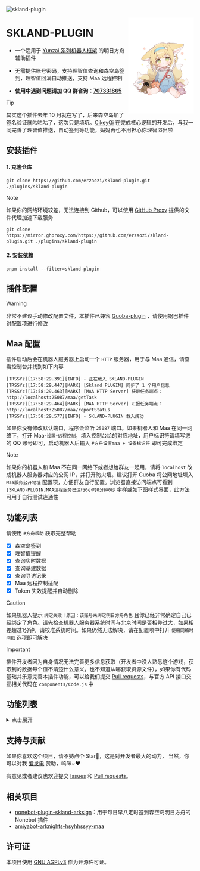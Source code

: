 ![skland-plugin](https://socialify.git.ci/erzaozi/skland-plugin/image?description=1&font=Raleway&forks=1&issues=1&language=1&name=1&owner=1&pattern=Circuit%20Board&pulls=1&stargazers=1&theme=Auto)

<img decoding="async" align=right src="resources/readme/girl.png" width="35%">

# SKLAND-PLUGIN

- 一个适用于 [Yunzai 系列机器人框架](https://github.com/yhArcadia/Yunzai-Bot-plugins-index) 的明日方舟辅助插件

- 无需提供账号密码，支持理智值查询和森空岛签到，理智值回满自动推送，支持 Maa 远程控制

- **使用中遇到问题请加 QQ 群咨询：[707331865](https://qm.qq.com/q/TXTIS9KhO2)**

> [!TIP]
> 其实这个插件去年 10 月就在写了，后来森空岛加了签名验证就咕咕咕了，这次只是填坑。[CikeyQi](https://github.com/CikeyQi) 在完成核心逻辑的开发后，与我一同完善了理智值推送，自动签到等功能，妈妈再也不用担心你理智溢出啦

## 安装插件

#### 1. 克隆仓库

```
git clone https://github.com/erzaozi/skland-plugin.git ./plugins/skland-plugin
```

> [!NOTE]
> 如果你的网络环境较差，无法连接到 Github，可以使用 [GitHub Proxy](https://mirror.ghproxy.com/) 提供的文件代理加速下载服务
>
> ```
> git clone https://mirror.ghproxy.com/https://github.com/erzaozi/skland-plugin.git ./plugins/skland-plugin
> ```

#### 2. 安装依赖

```
pnpm install --filter=skland-plugin
```

## 插件配置

> [!WARNING]
> 非常不建议手动修改配置文件，本插件已兼容 [Guoba-plugin](https://github.com/guoba-yunzai/guoba-plugin) ，请使用锅巴插件对配置项进行修改

## Maa 配置

插件启动后会在机器人服务器上启动一个 `HTTP` 服务器，用于与 Maa 通信，请查看控制台并找到如下内容

```
[TRSSYz][17:58:29.391][INFO] - 正在载入 SKLAND-PLUGIN
[TRSSYz][17:58:29.447][MARK] [Skland PLUGIN] 同步了 1 个用户信息
[TRSSYz][17:58:29.463][MARK] [MAA HTTP Server] 获取任务端点：http://localhost:25087/maa/getTask
[TRSSYz][17:58:29.464][MARK] [MAA HTTP Server] 汇报任务端点：http://localhost:25087/maa/reportStatus
[TRSSYz][17:58:29.577][INFO] - SKLAND-PLUGIN 载入成功
```

如果你没有修改默认端口，程序会监听 `25087` 端口。如果机器人和 Maa 在同一网络下，打开 Maa-`设置`-`远程控制`，填入控制台给的对应地址，用户标识符请填写您的 QQ 账号即可，启动机器人后输入 `#方舟设置maa + 设备标识符` 即可完成绑定

> [!NOTE]
> 如果你的机器人和 Maa 不在同一网络下或者想给群友一起用，请将 `localhost` 改成机器人服务器对应的公网 IP，并打开防火墙。建议打开 Guoba 将公网地址填入 `Maa服务公开地址` 配置项，方便群友自行配置。浏览器直接访问端点可看到 `[SKLAND-PLUGIN]MAA远程服务已运行0小时0分钟0秒` 字样或如下图样式界面，此方法可用于自行测试连通性

## 功能列表

请使用 `#方舟帮助` 获取完整帮助

- [x] 森空岛签到
- [x] 理智值提醒
- [x] 查询实时数据
- [x] 查询基建数据
- [x] 查询寻访记录
- [x] Maa 远程控制适配
- [x] Token 失效提醒并自动删除

> [!CAUTION]
> 如果机器人提示 `绑定失败！原因：该账号未绑定明日方舟角色` 且你已经非常确定自己已经绑定了角色。请先检查机器人服务器系统时间与北京时间是否相差过大，如果相差超过1分钟，请校准系统时间。如果仍然无法解决，请在配置项中打开 `使用网络时间戳` 选项即可解决

> [!IMPORTANT]
> 插件开发者因为自身情况无法完善更多信息获取（开发者中没人熟悉这个游戏，获取到的数据每个值不清楚什么意义，也不知道从哪获取资源文件），如果你有代码基础并乐意完善本插件功能，可以给我们提交 [Pull requests](https://github.com/erzaozi/skland-plugin/pulls)，与官方 API 接口交互相关代码在 `components/Code.js` 中

## 功能列表

<details><summary>点击展开</summary>

| 命令                   | 功能                          | 示例                                                                                             |
| ---------------------- | ----------------------------- | ------------------------------------------------------------------------------------------------ |
| #方舟绑定              | 绑定账户 Token                | ![renderings](https://cdn.jsdelivr.net/gh/erzaozi/skland-plugin/resources/readme/bind.png)       |
| #方舟解绑              | 解除绑定账户                  | ![renderings](https://cdn.jsdelivr.net/gh/erzaozi/skland-plugin/resources/readme/unbind.png)     |
| #方舟绑定帮助          | 绑定账户 Token 教程           | ![renderings](https://cdn.jsdelivr.net/gh/erzaozi/skland-plugin/resources/readme/bindhelp.png)   |
| #方舟信息              | 获取用户卡片                  | ![renderings](https://cdn.jsdelivr.net/gh/erzaozi/skland-plugin/resources/readme/info.png)       |
| #方舟基建              | 查询已绑定所有账户基建数据    | ![renderings](https://cdn.jsdelivr.net/gh/erzaozi/skland-plugin/resources/readme/build.png)      |
| #寻访记录              | 查询账户寻访记录    | ![renderings](https://cdn.jsdelivr.net/gh/erzaozi/skland-plugin/resources/readme/gacha.png)     |
| #方舟签到              | 执行已绑定所有账户签到        | ![renderings](https://cdn.jsdelivr.net/gh/erzaozi/skland-plugin/resources/readme/signin.png)     |
| #方舟开启/关闭自动签到 | 每天四点自动执行所有账号签到  | ![renderings](https://cdn.jsdelivr.net/gh/erzaozi/skland-plugin/resources/readme/autosignin.png) |
| #方舟理智              | 查询已绑定所有账户实时数据    | ![renderings](https://cdn.jsdelivr.net/gh/erzaozi/skland-plugin/resources/readme/sanity.png)     |
| #方舟开启/关闭理智推送 | 理智值回满提醒                | ![renderings](https://cdn.jsdelivr.net/gh/erzaozi/skland-plugin/resources/readme/autosanity.png) |
| #maa 十连抽            | 远程控制 maa 抽卡（真实抽卡） | ![renderings](https://cdn.jsdelivr.net/gh/erzaozi/skland-plugin/resources/readme/card.png)       |
| #maa 立即截图          | 返回游戏当前截图              | ![renderings](https://cdn.jsdelivr.net/gh/erzaozi/skland-plugin/resources/readme/maa.png)        |

</details>

## 支持与贡献

如果你喜欢这个项目，请不妨点个 Star🌟，这是对开发者最大的动力， 当然，你可以对我 [爱发电](https://afdian.net/a/sumoqi) 赞助，呜咪~❤️

有意见或者建议也欢迎提交 [Issues](https://github.com/erzaozi/skland-plugin/issues) 和 [Pull requests](https://github.com/erzaozi/skland-plugin/pulls)。

## 相关项目

- [nonebot-plugin-skland-arksign](https://github.com/GuGuMur/nonebot-plugin-skland-arksign)：用于每日早八定时签到森空岛明日方舟的 Nonebot 插件
- [amiyabot-arknights-hsyhhssyy-maa](https://github.com/hsyhhssyy/amiyabot-arknights-hsyhhssyy-maa)

## 许可证

本项目使用 [GNU AGPLv3](https://choosealicense.com/licenses/agpl-3.0/) 作为开源许可证。
